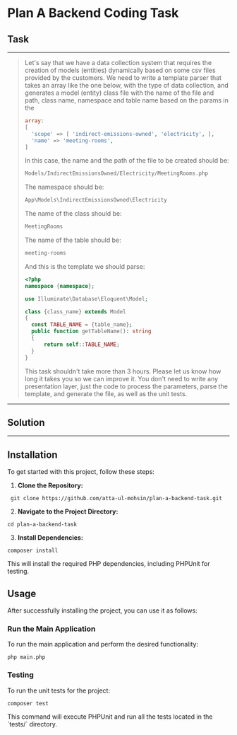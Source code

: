 # Plan A Backend Coding Task
## Task

----------
> Let's say that we have a data collection system that requires the creation of models (entities) dynamically based on some csv files provided by the customers. We need to write a template parser that takes an array like the one below, with the type of data collection, and generates a model (entity) class file with the name of the file and path, class name, namespace and table name based on the params in the
> ```php
> array: 
> [ 
>   'scope' => [ 'indirect-emissions-owned', 'electricity', ],
>   'name' => 'meeting-rooms', 
> ] 
> ```
>  In this case, the name and the path of the file to be created should be: 
> ```php
> Models/IndirectEmissionsOwned/Electricity/MeetingRooms.php 
> ```
> The namespace should be: 
> ```php
> App\Models\IndirectEmissionsOwned\Electricity 
> ```
> The name of the class should be: 
> ```php
> MeetingRooms 
> ```
> The name of the table should be: 
> ```php
> meeting-rooms 
> ```
> And this is the template we should parse:
> ```php
> <?php 
> namespace {namespace}; 
> 
> use Illuminate\Database\Eloquent\Model; 
> 
> class {class_name} extends Model 
> { 
>   const TABLE_NAME = {table_name}; 
>   public function getTableName(): string 
>   { 
>       return self::TABLE_NAME; 
>   } 
> } 
> ```
> This task shouldn't take more than 3 hours. 
> Please let us know how long it takes you so we can improve it. 
> You don't need to write any presentation layer, just the code to process the parameters, parse the template, and generate the file, as well as the unit tests.
>
---------------------
## Solution

---------------------
## Installation

To get started with this project, follow these steps:

1. **Clone the Repository:**

```console
 git clone https://github.com/atta-ul-mohsin/plan-a-backend-task.git
```

2. **Navigate to the Project Directory:**

```console
cd plan-a-backend-task
```

3. **Install Dependencies:**
```console
composer install
```
This will install the required PHP dependencies, including PHPUnit for testing.

## Usage

After successfully installing the project, you can use it as follows:

### Run the Main Application

To run the main application and perform the desired functionality:

```console
php main.php
```

### Testing

To run the unit tests for the project:

```console
composer test
```

This command will execute PHPUnit and run all the tests located in the \`tests/\` directory.
